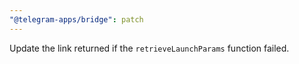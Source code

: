 ```yaml
---
"@telegram-apps/bridge": patch
---
```


Update the link returned if the `retrieveLaunchParams` function failed.
